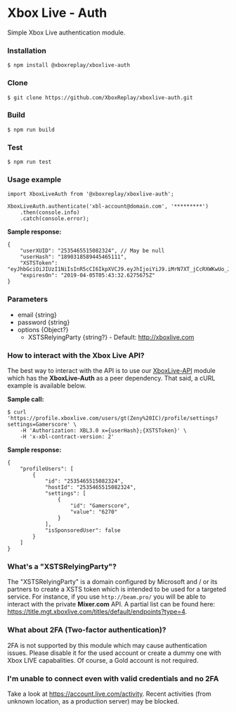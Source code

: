 # Xbox Live - Auth

Simple Xbox Live authentication module.

### Installation
```
$ npm install @xboxreplay/xboxlive-auth
```

### Clone
```
$ git clone https://github.com/XboxReplay/xboxlive-auth.git
```

### Build
```
$ npm run build
```

### Test
```
$ npm run test
```

### Usage example

```
import XboxLiveAuth from '@xboxreplay/xboxlive-auth';

XboxLiveAuth.authenticate('xbl-account@domain.com', '*********')
    .then(console.info)
    .catch(console.error);
```
**Sample response:**
```
{
    "userXUID": "2535465515082324", // May be null
    "userHash": "1890318589445465111",
    "XSTSToken": "eyJhbGciOiJIUzI1NiIsInR5cCI6IkpXVCJ9.eyJhIjoiYiJ9.iMrN7XT_jCcRXWKwUo_JPWeRO75dBOGTzerAO",
    "expiresOn": "2019-04-05T05:43:32.6275675Z"
}
```

### Parameters

-   email {string}
-   password {string}
-   options {Object?}
    -   XSTSRelyingParty {string?} - Default: http://xboxlive.com

### How to interact with the Xbox Live API?

The best way to interact with the API is to use our [XboxLive-API](https://github.com/XboxReplay/xboxlive-api) module which has the **XboxLive-Auth** as a peer dependency. That said, a cURL example is available below.

**Sample call:**
```
$ curl 'https://profile.xboxlive.com/users/gt(Zeny%20IC)/profile/settings?settings=Gamerscore' \
    -H 'Authorization: XBL3.0 x={userHash};{XSTSToken}' \
    -H 'x-xbl-contract-version: 2'
```

**Sample response:**

```
{
    "profileUsers": [
        {
            "id": "2535465515082324",
            "hostId": "2535465515082324",
            "settings": [
                {
                    "id": "Gamerscore",
                    "value": "6270"
                }
            ],
            "isSponsoredUser": false
        }
    ]
}
```

### What's a "XSTSRelyingParty"?

The "XSTSRelyingParty" is a domain configured by Microsoft and / or its partners to create a XSTS token which is intended to be used for a targeted service. For instance, if you use `http://beam.pro/` you will be able to interact with the private **Mixer.com** API. A partial list can be found here: https://title.mgt.xboxlive.com/titles/default/endpoints?type=4.

### What about 2FA (Two-factor authentication)?

2FA is not supported by this module which may cause authentication issues. Please disable it for the used account or create a dummy one with Xbox LIVE capabalities. Of course, a Gold account is not required.

### I'm unable to connect even with valid credentials and no 2FA

Take a look at https://account.live.com/activity. Recent activities (from unknown location, as a production server) may be blocked.
